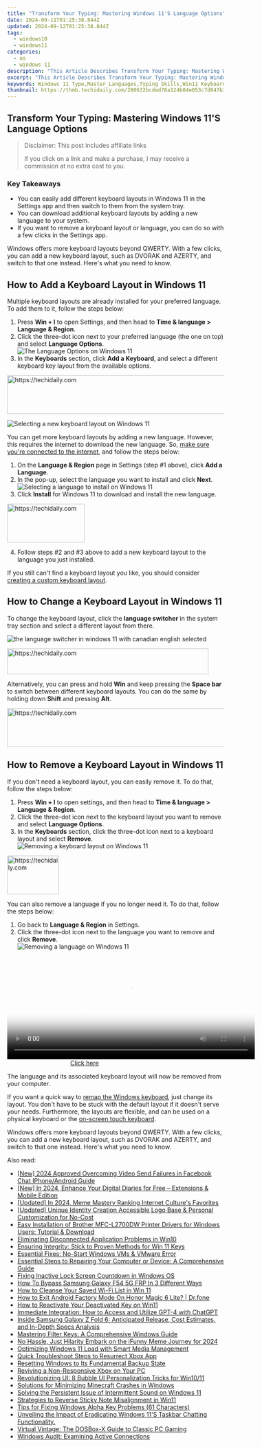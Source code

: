 ```yaml
---
title: "Transform Your Typing: Mastering Windows 11'S Language Options"
date: 2024-09-11T01:25:38.844Z
updated: 2024-09-12T01:25:38.844Z
tags:
  - windows10
  - windows11
categories:
  - os
  - windows 11
description: "This Article Describes Transform Your Typing: Mastering Windows 11'S Language Options"
excerpt: "This Article Describes Transform Your Typing: Mastering Windows 11'S Language Options"
keywords: Windows 11 Type,Master Languages,Typing Skills,Win11 Keyboard,Language Setup,Typing Efficiency,Windows Options
thumbnail: https://thmb.techidaily.com/280632bcded78a124b04e053c7d047b36940366fb100b93a3444f92f9f5d3614.jpg
---
```


## Transform Your Typing: Mastering Windows 11'S Language Options


>  Disclaimer: This post includes affiliate links
>
>  If you click on a link and make a purchase, I may receive a commission at no extra cost to you.
>



### Key Takeaways

* You can easily add different keyboard layouts in Windows 11 in the Settings app and then switch to them from the system tray.
* You can download additional keyboard layouts by adding a new language to your system.
* If you want to remove a keyboard layout or language, you can do so with a few clicks in the Settings app.

 Windows offers more keyboard layouts beyond QWERTY. With a few clicks, you can add a new keyboard layout, such as DVORAK and AZERTY, and switch to that one instead. Here's what you need to know.

## How to Add a Keyboard Layout in Windows 11

 Multiple keyboard layouts are already installed for your preferred language. To add them to it, follow the steps below:

1. Press **Win + I** to open Settings, and then head to **Time & language > Language & Region**.
2. Click the three-dot icon next to your preferred language (the one on top) and select **Language Options**.  
![The Language Options on Windows 11](https://static1.makeuseofimages.com/wordpress/wp-content/uploads/2024/01/language-region-keyboard-options-windows.jpg)
3. In the **Keyboards** section, click **Add a Keyboard**, and select a different keyboard key layout from the available options.  




<!-- affiliate ads begin -->
<a href="https://ephamedtechinc.pxf.io/c/5597632/2126493/26400" target="_top" id="2126493">
  <img src="//a.impactradius-go.com/display-ad/26400-2126493" border="0" alt="https://techidaily.com" width="640" height="90"/>
</a>
<img height="0" width="0" src="https://ephamedtechinc.pxf.io/i/5597632/2126493/26400" style="position:absolute;visibility:hidden;" border="0" />
<!-- affiliate ads end -->




![Selecting a new keyboard layout on Windows 11](https://static1.makeuseofimages.com/wordpress/wp-content/uploads/2024/01/adding-keyboard-layout-windows.jpg)

 You can get more keyboard layouts by adding a new language. However, this requires the internet to download the new language. So, [make sure you're connected to the internet](https://www.makeuseof.com/windows-ways-to-connect-to-wifi/), and follow the steps below:

1. On the **Language & Region** page in Settings (step #1 above), click **Add a Language**.
2. In the pop-up, select the language you want to install and click **Next**.  
![Selecting a language to install on Windows 11](https://static1.makeuseofimages.com/wordpress/wp-content/uploads/2024/01/choose-language-install-windows.jpg)
3. Click **Install** for Windows 11 to download and install the new language.




<!-- affiliate ads begin -->
<a href="https://aligracehair.sjv.io/c/5597632/2115913/19272" target="_top" id="2115913">
  <img src="//a.impactradius-go.com/display-ad/19272-2115913" border="0" alt="https://techidaily.com" width="180" height="90"/>
</a>
<img height="0" width="0" src="https://aligracehair.sjv.io/i/5597632/2115913/19272" style="position:absolute;visibility:hidden;" border="0" />
<!-- affiliate ads end -->




4. Follow steps #2 and #3 above to add a new keyboard layout to the language you just installed.

 If you still can't find a keyboard layout you like, you should consider [creating a custom keyboard layout](https://www.makeuseof.com/tag/create-custom-keyboard-layout-windows/).

## How to Change a Keyboard Layout in Windows 11

 To change the keyboard layout, click the **language switcher** in the system tray section and select a different layout from there.

![the language switcher in windows 11 with canadian english selected](https://static1.makeuseofimages.com/wordpress/wp-content/uploads/2022/05/english-canada-keyboard-layout-windows-11.jpg)





<!-- affiliate ads begin -->
<a href="https://bluettius.sjv.io/c/5597632/2139114/17108" target="_top" id="2139114">
  <img src="//a.impactradius-go.com/display-ad/17108-2139114" border="0" alt="https://techidaily.com" width="468" height="60"/>
</a>
<img height="0" width="0" src="https://bluettius.sjv.io/i/5597632/2139114/17108" style="position:absolute;visibility:hidden;" border="0" />
<!-- affiliate ads end -->




 Alternatively, you can press and hold **Win** and keep pressing the **Space bar** to switch between different keyboard layouts. You can do the same by holding down **Shift** and pressing **Alt**.





<!-- affiliate ads begin -->
<a href="https://ephamedtechinc.pxf.io/c/5597632/2139322/26400" target="_top" id="2139322">
  <img src="//a.impactradius-go.com/display-ad/26400-2139322" border="0" alt="https://techidaily.com" width="728" height="90"/>
</a>
<img height="0" width="0" src="https://ephamedtechinc.pxf.io/i/5597632/2139322/26400" style="position:absolute;visibility:hidden;" border="0" />
<!-- affiliate ads end -->




## How to Remove a Keyboard Layout in Windows 11

 If you don't need a keyboard layout, you can easily remove it. To do that, follow the steps below:

1. Press **Win + I** to open settings, and then head to **Time & language > Language & Region**.
2. Click the three-dot icon next to the keyboard layout you want to remove and select **Language Options**.
3. In the **Keyboards** section, click the three-dot icon next to a keyboard layout and select **Remove**.  
![Removing a keyboard layout on Windows 11](https://static1.makeuseofimages.com/wordpress/wp-content/uploads/2024/01/remove-keyboard-layout-windows.jpg)





<!-- affiliate ads begin -->
<a href="https://aligracehair.sjv.io/c/5597632/2135393/19272" target="_top" id="2135393">
  <img src="//a.impactradius-go.com/display-ad/19272-2135393" border="0" alt="https://techidaily.com" width="120" height="90"/>
</a>
<img height="0" width="0" src="https://aligracehair.sjv.io/i/5597632/2135393/19272" style="position:absolute;visibility:hidden;" border="0" />
<!-- affiliate ads end -->




 You can also remove a language if you no longer need it. To do that, follow the steps below:

1. Go back to **Language & Region** in Settings.
2. Click the three-dot icon next to the language you want to remove and click **Remove**.  
![Removing a language on Windows 11](https://static1.makeuseofimages.com/wordpress/wp-content/uploads/2024/01/remove-language-windows.jpg)





<!-- affiliate ads begin -->
<span id="1982462">
					<video width="576" height="240" style="cursor:pointer"
           poster="//a.impactradius-go.com/display-clicktoplayimage/1982462.png"
           onclick="if(!this.playClicked){this.play();this.setAttribute('controls',true);this.playClicked=true;}">
	   <source src="//a.impactradius-go.com/display-ad/22993-1982462">
	   <img src="//a.impactradius-go.com/display-clicktoplayimage/1982462.png" style="border: none; height: 100%; width: 100%; object-fit: contain">
	</video>
	<div style="width:360px;text-align:center"><a href="javascript:window.open(decodeURIComponent('https%3A%2F%2Fhomestyler.sjv.io%2Fc%2F5597632%2F1982462%2F22993'), '_blank');void(0);">Click here</a></div>
</span>
<img height="0" width="0" src="https://imp.pxf.io/i/5597632/1982462/22993" style="position:absolute;visibility:hidden;" border="0" />
<!-- affiliate ads end -->




 The language and its associated keyboard layout will now be removed from your computer.

 If you want a quick way to [remap the Windows keyboard](https://www.makeuseof.com/tag/missing-key-remap-fix-keyboard-layout/), just change its layout. You don't have to be stuck with the default layout if it doesn't serve your needs. Furthermore, the layouts are flexible, and can be used on a physical keyboard or the [on-screen touch keyboard](https://www.makeuseof.com/windows-11-enable-customize-touch-keyboard/).

 Windows offers more keyboard layouts beyond QWERTY. With a few clicks, you can add a new keyboard layout, such as DVORAK and AZERTY, and switch to that one instead. Here's what you need to know.





<span class="atpl-alsoreadstyle">Also read:</span>
<div><ul>
<li><a href="https://facebook-clips.techidaily.com/new-2024-approved-overcoming-video-send-failures-in-facebook-chat-iphoneandroid-guide/"><u>[New] 2024 Approved Overcoming Video Send Failures in Facebook Chat IPhone/Android Guide</u></a></li>
<li><a href="https://facebook-videos.techidaily.com/new-in-2024-enhance-your-digital-diaries-for-free-extensions-and-mobile-edition/"><u>[New] In 2024, Enhance Your Digital Diaries for Free – Extensions & Mobile Edition</u></a></li>
<li><a href="https://twitter-videos.techidaily.com/updated-in-2024-meme-mastery-ranking-internet-cultures-favorites/"><u>[Updated] In 2024, Meme Mastery Ranking Internet Culture's Favorites</u></a></li>
<li><a href="https://some-guidance.techidaily.com/updated-unique-identity-creation-accessible-logo-base-and-personal-customization-for-no-cost/"><u>[Updated] Unique Identity Creation Accessible Logo Base & Personal Customization for No-Cost</u></a></li>
<li><a href="https://win-amazing.techidaily.com/easy-installation-of-brother-mfc-l2700dw-printer-drivers-for-windows-users-tutorial-and-download/"><u>Easy Installation of Brother MFC-L2700DW Printer Drivers for Windows Users: Tutorial & Download</u></a></li>
<li><a href="https://win11-tips.techidaily.com/eliminating-disconnected-application-problems-in-win10/"><u>Eliminating Disconnected Application Problems in Win10</u></a></li>
<li><a href="https://win11-tips.techidaily.com/ensuring-integrity-stick-to-proven-methods-for-win-11-keys/"><u>Ensuring Integrity: Stick to Proven Methods for Win 11 Keys</u></a></li>
<li><a href="https://win11-tips.techidaily.com/essential-fixes-no-start-windows-vms-and-vmware-error/"><u>Essential Fixes: No-Start Windows VMs & VMware Error</u></a></li>
<li><a href="https://win11-tips.techidaily.com/essential-steps-to-repairing-your-computer-or-device-a-comprehensive-guide/"><u>Essential Steps to Repairing Your Computer or Device: A Comprehensive Guide</u></a></li>
<li><a href="https://win11-tips.techidaily.com/fixing-inactive-lock-screen-countdown-in-windows-os/"><u>Fixing Inactive Lock Screen Countdown in Windows OS</u></a></li>
<li><a href="https://android-frp.techidaily.com/how-to-bypass-samsung-galaxy-f54-5g-frp-in-3-different-ways-by-drfone-android/"><u>How To Bypass Samsung Galaxy F54 5G FRP In 3 Different Ways</u></a></li>
<li><a href="https://win11-tips.techidaily.com/how-to-cleanse-your-saved-wi-fi-list-in-win-11/"><u>How to Cleanse Your Saved Wi-Fi List in Win 11</u></a></li>
<li><a href="https://change-location.techidaily.com/how-to-exit-android-factory-mode-on-honor-magic-6-lite-drfone-by-drfone-fix-android-problems-fix-android-problems/"><u>How to Exit Android Factory Mode On Honor Magic 6 Lite? | Dr.fone</u></a></li>
<li><a href="https://win11-tips.techidaily.com/how-to-reactivate-your-deactivated-key-on-win11/"><u>How to Reactivate Your Deactivated Key on Win11</u></a></li>
<li><a href="https://tech-haven.techidaily.com/immediate-integration-how-to-access-and-utilize-gpt-4-with-chatgpt/"><u>Immediate Integration: How to Access and Utilize GPT-4 with ChatGPT</u></a></li>
<li><a href="https://tech-recovery.techidaily.com/inside-samsung-galaxy-z-fold-6-anticipated-release-cost-estimates-and-in-depth-specs-analysis/"><u>Inside Samsung Galaxy Z Fold 6: Anticipated Release, Cost Estimates, and In-Depth Specs Analysis</u></a></li>
<li><a href="https://win11-tips.techidaily.com/mastering-filter-keys-a-comprehensive-windows-guide/"><u>Mastering Filter Keys: A Comprehensive Windows Guide</u></a></li>
<li><a href="https://extra-skills.techidaily.com/no-hassle-just-hilarity-embark-on-the-ifunny-meme-journey-for-2024/"><u>No Hassle, Just Hilarity Embark on the iFunny Meme Journey for 2024</u></a></li>
<li><a href="https://win11-tips.techidaily.com/optimizing-windows-11-load-with-smart-media-management/"><u>Optimizing Windows 11 Load with Smart Media Management</u></a></li>
<li><a href="https://win11-tips.techidaily.com/quick-troubleshoot-steps-to-resurrect-xbox-app/"><u>Quick Troubleshoot Steps to Resurrect Xbox App</u></a></li>
<li><a href="https://win11-tips.techidaily.com/resetting-windows-to-its-fundamental-backup-state/"><u>Resetting Windows to Its Fundamental Backup State</u></a></li>
<li><a href="https://win11-tips.techidaily.com/reviving-a-non-responsive-xbox-on-your-pc/"><u>Reviving a Non-Responsive Xbox on Your PC</u></a></li>
<li><a href="https://win11-tips.techidaily.com/revolutionizing-ui-8-bubble-ui-personalization-tricks-for-win1011/"><u>Revolutionizing UI: 8 Bubble UI Personalization Tricks for Win10/11</u></a></li>
<li><a href="https://win11-tips.techidaily.com/solutions-for-minimizing-minecraft-crashes-in-windows/"><u>Solutions for Minimizing Minecraft Crashes in Windows</u></a></li>
<li><a href="https://sound-issues.techidaily.com/solving-the-persistent-issue-of-intermittent-sound-on-windows-11/"><u>Solving the Persistent Issue of Intermittent Sound on Windows 11</u></a></li>
<li><a href="https://win11-tips.techidaily.com/strategies-to-reverse-sticky-note-misalignment-in-win11/"><u>Strategies to Reverse Sticky Note Misalignment in Win11</u></a></li>
<li><a href="https://win11-tips.techidaily.com/tips-for-fixing-windows-alpha-key-problems-61-characters/"><u>Tips for Fixing Windows Alpha Key Problems (61 Characters)</u></a></li>
<li><a href="https://win11-tips.techidaily.com/unveiling-the-impact-of-eradicating-windows-11s-taskbar-chatting-functionality/"><u>Unveiling the Impact of Eradicating Windows 11'S Taskbar Chatting Functionality.</u></a></li>
<li><a href="https://win11-tips.techidaily.com/virtual-vintage-the-dosbox-x-guide-to-classic-pc-gaming/"><u>Virtual Vintage: The DOSBox-X Guide to Classic PC Gaming</u></a></li>
<li><a href="https://win11-tips.techidaily.com/windows-audit-examining-active-connections/"><u>Windows Audit: Examining Active Connections</u></a></li>
</ul></div>







<ins class="adsbygoogle"
      style="display:block"
      data-ad-client="ca-pub-7571918770474297"
      data-ad-slot="8358498916"
      data-ad-format="auto"
      data-full-width-responsive="true"></ins>
    